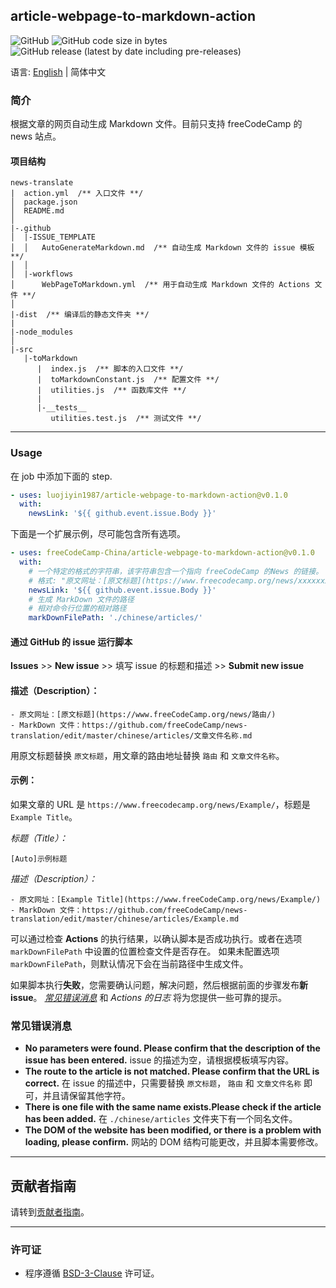 ## article-webpage-to-markdown-action

![GitHub](https://img.shields.io/github/license/freeCodeCamp-China/article-webpage-to-markdown-action) ![GitHub code size in bytes](https://img.shields.io/github/languages/code-size/freeCodeCamp-China/article-webpage-to-markdown-action) ![GitHub release (latest by date including pre-releases)](https://img.shields.io/github/v/release/freeCodeCamp-China/article-webpage-to-markdown-action?include_prereleases&label=release-last) 

语言: [English](./README.md) | 简体中文

### 简介

根据文章的网页自动生成 Markdown 文件。目前只支持 freeCodeCamp 的 news 站点。

#### 项目结构
 
```
news-translate
|  action.yml  /** 入口文件 **/
│  package.json
│  README.md
│
|-.github
│  |-ISSUE_TEMPLATE
│  │   AutoGenerateMarkdown.md  /** 自动生成 Markdown 文件的 issue 模板 **/
│  │
│  |-workflows
│      WebPageToMarkdown.yml  /** 用于自动生成 Markdown 文件的 Actions 文件 **/
│
|-dist  /** 编译后的静态文件夹 **/
|
|-node_modules
│
|-src
   |-toMarkdown
      |  index.js  /** 脚本的入口文件 **/
      |  toMarkdownConstant.js  /** 配置文件 **/
      |  utilities.js  /** 函数库文件 **/
      |
      |-__tests__
         utilities.test.js  /** 测试文件 **/
```
---
<h3>Usage</h3>

在 job 中添加下面的 step.

```yml
- uses: luojiyin1987/article-webpage-to-markdown-action@v0.1.0
  with:
    newsLink: '${{ github.event.issue.Body }}'
```

下面是一个扩展示例，尽可能包含所有选项。

```yml
- uses: freeCodeCamp-China/article-webpage-to-markdown-action@v0.1.0
  with:
    # 一个特定的格式的字符串，该字符串包含一个指向 freeCodeCamp 的News 的链接。
    # 格式: "原文网址：[原文标题](https://www.freecodecamp.org/news/xxxxxxx/"
    newsLink: '${{ github.event.issue.Body }}'
    # 生成 MarkDown 文件的路径
    # 相对命令行位置的相对路径
    markDownFilePath: './chinese/articles/'
```

<h4 id="submit-an-issue">通过 GitHub 的 issue 运行脚本</h4>

**Issues** >> **New issue** >> 填写 issue 的标题和描述 >> **Submit new issue**

#### 描述（Description）：
```
- 原文网址：[原文标题](https://www.freeCodeCamp.org/news/路由/)
- MarkDown 文件：https://github.com/freeCodeCamp/news-translation/edit/master/chinese/articles/文章文件名称.md
```
用原文标题替换 `原文标题`，用文章的路由地址替换 `路由` 和 `文章文件名称`。

#### 示例：
如果文章的 URL 是 `https://www.freecodecamp.org/news/Example/`，标题是 `Example Title`。

*标题（Title）：*
```
[Auto]示例标题
```
*描述（Description）：*
```
- 原文网址：[Example Title](https://www.freeCodeCamp.org/news/Example/)
- MarkDown 文件：https://github.com/freeCodeCamp/news-translation/edit/master/chinese/articles/Example.md
```

可以通过检查 **Actions** 的执行结果，以确认脚本是否成功执行。或者在选项 `markDownFilePath` 中设置的位置检查文件是否存在。 如果未配置选项`markDownFilePath`，则默认情况下会在当前路径中生成文件。

如果脚本执行**失败**，您需要确认问题，解决问题，然后根据前面的步骤发布**新 issue**。 [*常见错误消息*](#CommonErrorMessages) 和 *Actions 的日志* 将为您提供一些可靠的提示。

<h3 id="CommonErrorMessages">常见错误消息</h3>

- **No parameters were found. Please confirm that the description of the issue has been entered.**
  issue 的描述为空，请根据模板填写内容。
- **The route to the article is not matched. Please confirm that the URL is correct.**
  在 issue 的描述中，只需要替换 `原文标题`， `路由` 和 `文章文件名称` 即可，并且请保留其他字符。
- **There is one file with the same name exists.Please check if the article has been added.**
  在 `./chinese/articles` 文件夹下有一个同名文件。
- **The DOM of the website has been modified, or there is a problem with loading, please confirm.**
  网站的 DOM 结构可能更改，并且脚本需要修改。

---

## 贡献者指南

请转到[贡献者指南](CONTRIBUTING.md)。

---

### 许可证

- 程序遵循 [BSD-3-Clause](LICENSE) 许可证。
